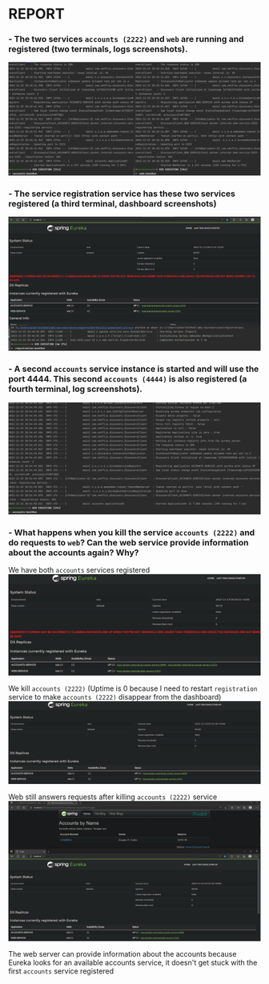 # REPORT
### - The two services `accounts (2222)` and `web` are running and registered (two terminals, logs screenshots).

![img.png](img.png)

### - The service registration service has these two services registered (a third terminal, dashboard screenshots)

![img_1.png](img_1.png)

### - A second `accounts` service instance is started and will use the port 4444. This second `accounts (4444)` is also registered (a fourth terminal, log screenshots).

![img_2.png](img_2.png)

### - What happens when you kill the service `accounts (2222)` and do requests to `web`? Can the web service provide information about the accounts again? Why?
We have both `accounts` services registered
![img_3.png](img_3.png)

We kill `accounts (2222)` (Uptime is 0 because I need to restart `registration` service to make `accounts (2222)` disappear from the dashboard)
![img_4.png](img_4.png)

Web still answers requests after killing `accounts (2222)` service
![img_5.png](img_5.png)

The web server can provide information about the accounts because Eureka looks for an available accounts service, it doesn't get stuck with the first `accounts` service registered

